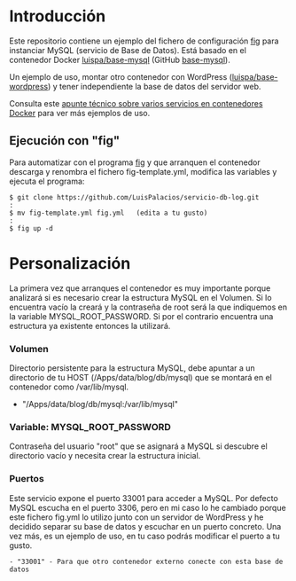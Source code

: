 # Introducción

Este repositorio contiene un ejemplo del fichero de configuración [fig](http://www.fig.sh/index.html) para instanciar MySQL (servicio de Base de Datos). Está basado en el contenedor Docker [luispa/base-mysql](https://registry.hub.docker.com/u/luispa/base-mysql/) (GitHub [base-mysql](https://github.com/LuisPalacios/base-mysql)). 

Un ejemplo de uso, montar otro contenedor con WordPress ([luispa/base-wordpress](https://registry.hub.docker.com/u/luispa/base-wordpress/)) y tener independiente la base de datos del servidor web. 

Consulta este [apunte técnico sobre varios servicios en contenedores Docker](http://www.luispa.com/?p=172) para ver más ejemplos de uso. 


## Ejecución con "fig"

Para automatizar con el programa [fig](http://www.fig.sh/index.html) y que arranquen el contenedor descarga y renombra el fichero fig-template.yml, modifica las variables y ejecuta el programa: 

    $ git clone https://github.com/LuisPalacios/servicio-db-log.git
    :
    $ mv fig-template.yml fig.yml   (edita a tu gusto)
    :
    $ fig up -d


# Personalización

La primera vez que arranques el contenedor es muy importante porque analizará si es necesario crear la estructura MySQL en el Volumen. Si lo encuentra vacío la creará y la contraseña de root será la que indiquemos en la variable MYSQL_ROOT_PASSWORD. Si por el contrario encuentra una estructura ya existente entonces la utilizará.


### Volumen

Directorio persistente para la estructura MySQL, debe apuntar a un directorio de tu HOST (/Apps/data/blog/db/mysql) que se montará en el contenedor como /var/lib/mysql.

   - "/Apps/data/blog/db/mysql:/var/lib/mysql"  


### Variable: MYSQL_ROOT_PASSWORD

Contraseña del usuario "root" que se asignará a MySQL si descubre el directorio vacío y necesita crear la estructura inicial. 


### Puertos

Este servicio expone el puerto 33001 para acceder a MySQL. Por defecto MySQL escucha en el puerto 3306, pero en mi caso lo he cambiado porque este fichero fig.yml lo utilizo junto con un servidor de WordPress y he decidido separar su base de datos y escuchar en un puerto concreto. Una vez más, es un ejemplo de uso, en tu caso podrás modificar el puerto a tu gusto. 

	- "33001" - Para que otro contenedor externo conecte con esta base de datos
	
